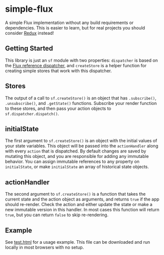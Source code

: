 # simple-flux
A simple Flux implementation without any build requirements or dependencies. This is easier to learn, but for real projects you should consider [Redux](http://redux.js.org/) instead!

## Getting Started
This library is just an `sf` module with two properties: `dispatcher` is based on the [Flux reference dispatcher](https://github.com/facebook/flux/blob/master/src/Dispatcher.js), and `createStore` is a helper function for creating simple stores that work with this dispatcher.

## Stores
The output of a call to `sf.createStore()` is an object that has `.subscribe()`, `.unsubscribe()`, and `.getState()` functions. Subscribe your render function to these stores, and then pass your action objects to `sf.dispatcher.dispatch()`.

## initialState
The first argument to `sf.createStore()` is an object with the initial values of your state variables. This object will be passed into the `actionHandler` along with every `action` that is dispatched. By default changes are saved by mutating this object, and you are responsible for adding any immutable behavior. You can assign immutable references to any property on `initialState`, or make `initialState` an array of historical state objects.

## actionHandler
The second argument to `sf.createStore()` is a function that takes the current state and the action object as arguments, and returns `true` if the app should re-render. Check the action and either update the state or make a new immutable version in this handler. In most cases this function will return `true`, but you can return `false` to skip re-rendering.

## Example
See [test.html](https://github.com/guscost/simple-flux/blob/master/test.html) for a usage example. This file can be downloaded and run locally in most browsers with no setup.
